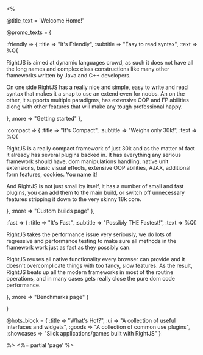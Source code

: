 <% 

@title_text = 'Welcome Home!'

@promo_texts = {
  
  :friendly => {
    :title    => "It's Friendly",
    :subtitle => "Easy to read syntax",
    :text     => %Q{
      <p>
        RightJS is aimed at dynamic languages crowd, as such it does not have all the
        long names and complex class constructions like many other frameworks written
        by Java and C++ developers.
      </p>
      <p>
        On one side RightJS has a really nice and simple, easy to write and read syntax
        that makes it a snap to use an extend even for noobs. An on the other, it 
        supports multiple paradigms, has extensive OOP and FP abilities along with other
        features that will make any tough professional happy.
      </p>
    },
    :more     => "Getting started"
  },
  
  :compact => {
    :title    => "It's Compact",
    :subtitle => "Weighs only 30k!",
    :text     => %Q{
      <p>
        RightJS is a really compact framework of just 30k and as the matter of fact it
        already has several plugins backed in. It has everything any serious framework
        should have, dom manipulations handling, native unit extensions, basic visual
        effects, extensive OOP abilities, AJAX, additional form features, cookies. You
        name it!
      </p>
      <p>
        And RightJS is not just small by itself, it has a number of small and fast plugins,
        you can add them to the main build, or switch off unnecessary features stripping it
        down to the very skinny 18k core.
      </p>
    },
    :more     => "Custom builds page"
  },
  
  :fast => {
    :title    => "It's Fast",
    :subtitle => "Possibly THE Fastest!",
    :text     => %Q{
      <p>
        RightJS takes the performance issue very seriously, we do lots of regressive
        and performance testing to make sure all methods in the framework work
        just as fast as they possibly can.
      </p>
      <p>
        RightJS reuses all native functionality every browser can provide and it
        doesn't overcomplicate things with too fancy, slow features. As the result,
        RightJS beats up all the modern frameworks in most of the routine operations,
        and in many cases gets really close the pure dom code performance.
      </p>
    },
    :more     => "Benchmarks page"
  }
  
}

@hots_block = {
  :title     => "What's Hot?",
  :ui        => "A collection of useful interfaces and widgets",
  :goods     => "A collection of common use plugins",
  :showcases => "Slick applications/games built with RightJS"
}


%>
<%= partial 'page' %>
